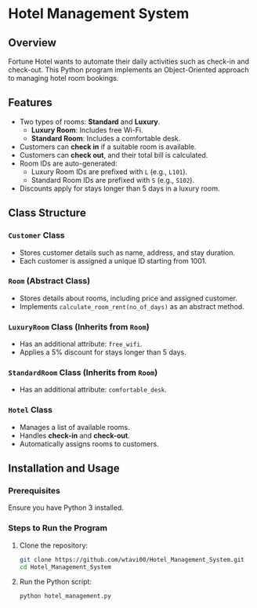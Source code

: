 # Hotel Management System

## Overview
Fortune Hotel wants to automate their daily activities such as check-in and check-out. This Python program implements an Object-Oriented approach to managing hotel room bookings.

## Features
- Two types of rooms: **Standard** and **Luxury**.
  - **Luxury Room**: Includes free Wi-Fi.
  - **Standard Room**: Includes a comfortable desk.
- Customers can **check in** if a suitable room is available.
- Customers can **check out**, and their total bill is calculated.
- Room IDs are auto-generated:
  - Luxury Room IDs are prefixed with `L` (e.g., `L101`).
  - Standard Room IDs are prefixed with `S` (e.g., `S102`).
- Discounts apply for stays longer than 5 days in a luxury room.

## Class Structure

### `Customer` Class
- Stores customer details such as name, address, and stay duration.
- Each customer is assigned a unique ID starting from 1001.

### `Room` (Abstract Class)
- Stores details about rooms, including price and assigned customer.
- Implements `calculate_room_rent(no_of_days)` as an abstract method.

### `LuxuryRoom` Class (Inherits from `Room`)
- Has an additional attribute: `free_wifi`.
- Applies a 5% discount for stays longer than 5 days.

### `StandardRoom` Class (Inherits from `Room`)
- Has an additional attribute: `comfortable_desk`.

### `Hotel` Class
- Manages a list of available rooms.
- Handles **check-in** and **check-out**.
- Automatically assigns rooms to customers.

## Installation and Usage

### Prerequisites
Ensure you have Python 3 installed.

### Steps to Run the Program
1. Clone the repository:
   ```bash
   git clone https://github.com/wtavi00/Hotel_Management_System.git
   cd Hotel_Management_System
   ```
2. Run the Python script:
   ```bash
   python hotel_management.py
   ```
